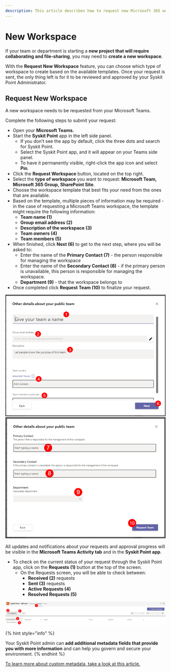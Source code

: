 ```yaml
---
description: This article describes how to request new Microsoft 365 workspaces.
---
```


# New Workspace

If your team or department is starting a **new project that will require collaborating and file-sharing**, you may need to **create a new workspace**.

With the **Request New Workspace** feature, you can choose which type of workspace to create based on the available templates. Once your request is sent, the only thing left is for it to be reviewed and approved by your Syskit Point Administrator.

## Request New Workspace

A new workspace needs to be requested from your Microsoft Teams. 

Complete the following steps to submit your request:

* Open your **Microsoft Teams.** 
* Start the **Syskit Point** app in the left side panel.  
  * If you don’t see the app by default, click the three dots and search for Syskit Point. 
  * Select the Syskit Point app, and it will appear on your Teams side panel. 
  * To have it permanently visible, right-click the app icon and select **Pin**.
* Click the **Request Workspace** button, located on the top right.
* Select the **type of workspace** you want to request: **Microsoft Team, Microsoft 365 Group, SharePoint Site**.
* Choose the workspace template that best fits your need from the ones that are available.
* Based on the template, multiple pieces of information may be required - in the case of requesting a Microsoft Teams workspace, the template might require the following information:
  * **Team name (1)**
  * **Group email address (2)**
  * **Description of the workspace (3)**
  * **Team owners (4)**
  * **Team members (5)**
* When finished, click **Next (6)** to get to the next step, where you will be asked to:
  * Enter the name of the **Primary Contact (7)** - the person responsible for managing the workspace
  * Enter the name of the **Secondary Contact (8)** - if the primary person is unavailable, this person is responsible for managing the workspace.
  * **Department (9)** - that the workspace belongs to
* Once completed click **Request Team (10)** to finalize your request.

![Request New Workspace - Microsoft Teams Example](../../.gitbook/assets/request-new-workspace_microsoft-teams-info.png)
![Request New Workspace - Finalize Request](../../.gitbook/assets/request-new-workspace_microsoft-teams-finalize.png)

All updates and notifications about your requests and approval progress will be visible in the **Microsoft Teams Activity tab** and in the **Syskit Point app**.

* To check on the current status of your request through the Syskit Point app, click on the **Requests (1)** button at the top of the screen.  
  * On the Requests screen, you will be able to check between: 
    * **Received (2)** requests
    * **Sent (3)** requests
    * **Active Requests (4)**
    * **Resolved Requests (5)**

![Request New Workspace - Finalize Request](../../.gitbook/assets/request-new-workspace_requests-screen.png)


{% hint style="info" %}

Your Syskit Point admin can **add additional metadata fields that provide you with more information** and can help you govern and secure your environment.
{% endhint %}

 [To learn more about custom metadata, take a look at this article.](../manage-workspaces/manage-custom-metadata.md)
